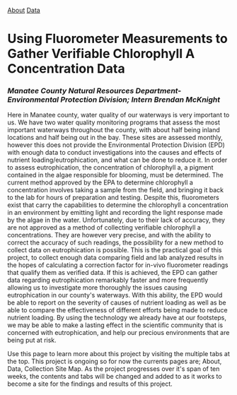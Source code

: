 [About](Project.html) [Data](Data.qmd)

# Using Fluorometer Measurements to Gather Verifiable Chlorophyll A Concentration Data

### *Manatee County Natural Resources Department-Environmental Protection Division; Intern Brendan McKnight*

Here in Manatee county, water quality of our waterways is very important to us. We have two water quality monitoring programs that assess the most important waterways throughout the county, with about half being inland locations and half being out in the bay. These sites are assessed monthly, however this does not provide the Environmental Protection Division (EPD) with enough data to conduct investigations into the causes and effects of nutrient loading/eutrophication, and what can be done to reduce it. In order to assess eutrophication, the concentration of chlorophyll a, a pigment contained in the algae responsible for blooming, must be determined. The current method approved by the EPA to determine chlorophyll a concentration involves taking a sample from the field, and bringing it back to the lab for hours of preparation and testing. Despite this, fluorometers exist that carry the capabilities to determine the chlorophyll a concentration in an environment by emitting light and recording the light response made by the algae in the water. Unfortunately, due to their lack of accuracy, they are not approved as a method of collecting verifiable chlorophyll a concentrations. They are however very precise, and with the ability to correct the accuracy of such readings, the possibility for a new method to collect data on eutrophication is possible. This is the practical goal of this project, to collect enough data comparing field and lab analyzed results in the hopes of calculating a correction factor for in-vivo fluorometer readings that qualify them as verified data. If this is achieved, the EPD can gather data regarding eutrophication remarkably faster and more frequently allowing us to investigate more thoroughly the issues causing eutrophication in our county's waterways. With this ability, the EPD would be able to report on the severity of causes of nutrient loading as well as be able to compare the effectiveness of different efforts being made to reduce nutrient loading. By using the technology we already have at our footsteps, we may be able to make a lasting effect in the scientific community that is concerned with eutrophication, and help our precious environments that are being put at risk.

Use this page to learn more about this project by visiting the multiple tabs at the top. This project is ongoing so for now the currents pages are; About, Data, Collection Site Map. As the project progresses over it's span of ten weeks, the contents and tabs will be changed and added to as it works to become a site for the findings and results of this project.
